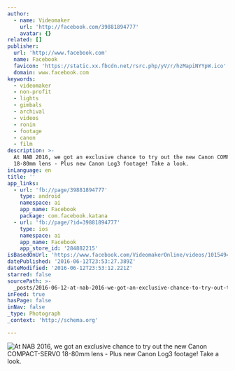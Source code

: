 ```yaml
---
author:
  - name: Videomaker
    url: 'http://facebook.com/39881894777'
    avatar: {}
related: []
publisher:
  url: 'http://www.facebook.com'
  name: Facebook
  favicon: 'https://static.xx.fbcdn.net/rsrc.php/yV/r/hzMapiNYYpW.ico'
  domain: www.facebook.com
keywords:
  - videomaker
  - non-profit
  - lights
  - gimbals
  - archival
  - videos
  - ronin
  - footage
  - canon
  - film
description: >-
  At NAB 2016, we got an exclusive chance to try out the new Canon COMPACT-SERVO
  18-80mm lens - Plus new Canon Log3 footage! Take a look.
inLanguage: en
title: ''
app_links:
  - url: 'fb://page/39881894777'
    type: android
    namespace: ai
    app_name: Facebook
    package: com.facebook.katana
  - url: 'fb://page/?id=39881894777'
    type: ios
    namespace: ai
    app_name: Facebook
    app_store_id: '284882215'
isBasedOnUrl: 'https://www.facebook.com/VideomakerOnline/videos/10154947661299778/'
datePublished: '2016-06-12T23:53:27.389Z'
dateModified: '2016-06-12T23:53:12.221Z'
starred: false
sourcePath: >-
  _posts/2016-06-12-at-nab-2016-we-got-an-exclusive-chance-to-try-out-the-new-c.md
inFeed: true
hasPage: false
inNav: false
_type: Photograph
_context: 'http://schema.org'

---
```

![At NAB 2016, we got an exclusive chance to try out the new Canon COMPACT-SERVO 18-80mm lens - Plus new Canon Log3 footage! Take a look.](https://scontent.xx.fbcdn.net/v/t15.0-10/p128x128/12525794_10154835513484778_1444193953_n.jpg?oh=a78c3a14562fd497a209b2f6405518b0&oe=580B3A6E)